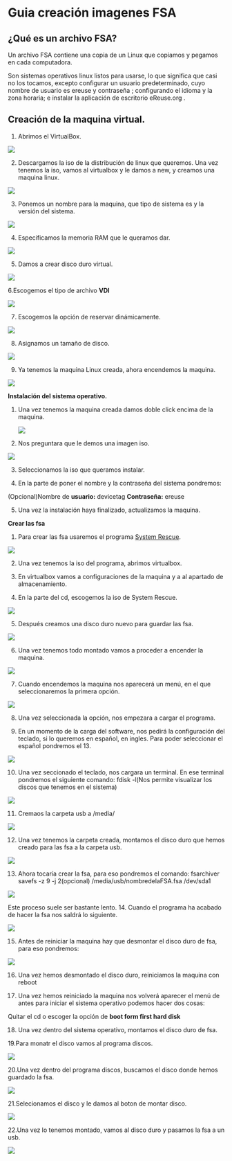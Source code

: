 # Guia creación imagenes FSA

## ¿Qué es un archivo FSA?

Un archivo FSA contiene una copia de un Linux que copiamos y pegamos en cada computadora.

Son sistemas operativos linux listos para usarse, lo que significa que casi no los tocamos, excepto configurar un usuario predeterminado, cuyo nombre de usuario es ereuse y contraseña ; configurando el idioma y la zona horaria; e instalar la aplicación de escritorio eReuse.org .

## Creación de la maquina virtual.

1. Abrimos el VirtualBox.

![](../../.gitbook/assets/fsa-01.png)

 2. Descargamos la iso de la distribución de linux que queremos. Una vez tenemos la iso, vamos al virtualbox y le damos a new, y creamos una maquina linux.

![](../../.gitbook/assets/pagina-linuxmint.png)

 3. Ponemos un nombre para la maquina, que tipo de sistema es y la versión del sistema.

![](../../.gitbook/assets/fsa-03.png)

 4. Especificamos la memoria RAM que le queramos dar. 

![](../../.gitbook/assets/fsa-04.png)

 5. Damos a crear disco duro virtual. 

![](../../.gitbook/assets/fsa-05.png)

 6.Escogemos el tipo de archivo **VDI**

![](../../.gitbook/assets/fsa-06.png)

 7. Escogemos la opción de reservar dinámicamente.

![](../../.gitbook/assets/fsa-07.png)

 8. Asignamos un tamaño de disco.

![](../../.gitbook/assets/fsa-08.png)

 9. Ya tenemos la maquina Linux creada, ahora encendemos la maquina.

![](../../.gitbook/assets/fsa-09.png)

**Instalación del sistema operativo.**

1. Una vez tenemos la maquina creada damos doble click encima de la maquina.

   ![](../../.gitbook/assets/fsa-10.png)

2. Nos preguntara que le demos una imagen iso.

![](../../.gitbook/assets/fsa-11.png)

 3. Seleccionamos la iso que queramos instalar.

4. En la parte de poner el nombre y la contraseña del sistema pondremos:

\(Opcional\)Nombre de **usuario:** devicetag **Contraseña:** ereuse 

5. Una vez la instalación haya finalizado, actualizamos la maquina.

**Crear las fsa**

1. Para crear las fsa usaremos el programa [System Rescue](https://sourceforge.net/projects/systemrescuecd/files/sysresccd-x86/5.2.1/systemrescuecd-x86-5.2.1.iso/download).

![](../../.gitbook/assets/fsa-14.png)

 2. Una vez tenemos la iso del programa, abrimos virtualbox. 

3. En virtualbox vamos a configuraciones de la maquina y a al apartado de almacenamiento. 

4. En la parte del cd, escogemos la iso de System Rescue.

![](../../.gitbook/assets/fsa-15.png)

 5. Después creamos una disco duro nuevo para guardar las fsa.

![](../../.gitbook/assets/fsa-16.png)

 6. Una vez tenemos todo montado vamos a proceder a encender la maquina.

![](../../.gitbook/assets/fsa-17.png)

 7. Cuando encendemos la maquina nos aparecerá un menú, en el que seleccionaremos la primera opción.

![](../../.gitbook/assets/fsa-18.png)

 8. Una vez seleccionada la opción, nos empezara a cargar el programa. 

9. En un momento de la carga del software, nos pedirá la configuración del teclado, si lo queremos en español, en ingles. Para poder seleccionar el español pondremos el 13.

![](../../.gitbook/assets/fsa-19.png)

 10. Una vez seccionado el teclado, nos cargara un terminal. En ese terminal pondremos el siguiente comando: fdisk -l\(Nos permite visualizar los discos que tenemos en el sistema\)

![](../../.gitbook/assets/fsa-discos.png)

 11. Cremaos la carpeta usb a /media/

![](../../.gitbook/assets/fsa-21.png)

 12. Una vez tenemos la carpeta creada, montamos el disco duro que hemos creado para las fsa a la carpeta usb.

![](../../.gitbook/assets/fsa-22.png)

 13. Ahora tocaría crear la fsa, para eso pondremos el comando: fsarchiver savefs -z 9 -j 2\(opcional\) /media/usb/nombredelaFSA.fsa /dev/sda1

![](../../.gitbook/assets/fsa-23.png)

 Este proceso suele ser bastante lento. 14. Cuando el programa ha acabado de hacer la fsa nos saldrá lo siguiente.

![](../../.gitbook/assets/fsa-24.png)

 15. Antes de reiniciar la maquina hay que desmontar el disco duro de fsa, para eso pondremos:

![](../../.gitbook/assets/fsa-25.png)

 16. Una vez hemos desmontado el disco duro, reiniciamos la maquina con reboot 

17. Una vez hemos reiniciado la maquina nos volverá aparecer el menú de antes para iniciar el sistema operativo podemos hacer dos cosas:

Quitar el cd o escoger la opción de **boot form first hard disk** 

18. Una vez dentro del sistema operativo, montamos el disco duro de fsa. 

19.Para monatr el disco vamos al programa discos.

![](../../.gitbook/assets/gestor-de-discos-p1.png)

20.Una vez dentro del programa discos, buscamos el disco donde hemos guardado la fsa.

![](../../.gitbook/assets/gestor-de-discos-p3.png)

21.Selecionamos el disco y le damos al boton de montar disco.

![](../../.gitbook/assets/gestor-de-discos-p4.png)

22.Una vez lo tenemos montado, vamos al disco duro y pasamos la fsa a un usb.

![](../../.gitbook/assets/gestor-de-discos-p5.png)

